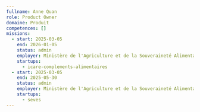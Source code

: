```yaml
---
fullname: Anne Quan
role: Product Owner
domaine: Produit
competences: []
missions:
  - start: 2025-03-05
    end: 2026-01-05
    status: admin
    employer: Ministère de l'Agriculture et de la Souveraineté Alimentaire
    startups:
      - icare-complements-alimentaires
  - start: 2025-03-05
    end: 2025-05-30
    status: admin
    employer: Ministère de l'Agriculture et de la Souveraineté Alimentaire
    startups:
      - seves
---
```

